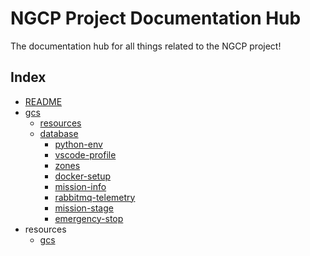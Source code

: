 # NGCP Project Documentation Hub

The documentation hub for all things related to the NGCP project!

## Index
- [README](https://ngcp-project.github.io/README)
- [gcs](https://ngcp-project.github.io/gcs)
	- [resources](https://ngcp-project.github.io/gcs/resources)
	- [database](https://ngcp-project.github.io/gcs/database)
		- [python-env](https://ngcp-project.github.io/gcs/database/python-env)
		- [vscode-profile](https://ngcp-project.github.io/gcs/database/vscode-profile)
		- [zones](https://ngcp-project.github.io/gcs/database/zones)
		- [docker-setup](https://ngcp-project.github.io/gcs/database/docker-setup)
		- [mission-info](https://ngcp-project.github.io/gcs/database/mission-info)
		- [rabbitmq-telemetry](https://ngcp-project.github.io/gcs/database/rabbitmq-telemetry)
		- [mission-stage](https://ngcp-project.github.io/gcs/database/mission-stage)
		- [emergency-stop](https://ngcp-project.github.io/gcs/database/emergency-stop)
- resources
	- [gcs](https://ngcp-project.github.io/resources/gcs)
